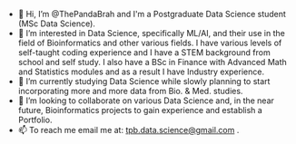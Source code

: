 - 👋 Hi, I’m @ThePandaBrah and I'm a Postgraduate Data Science student (MSc Data Science).
- 👀 I’m interested in Data Science, specifically ML/AI, and their use in the field of Bioinformatics and other various fields. I have various levels of self-taught coding experience and I have a STEM background from school and self study. I also have a BSc in Finance with Advanced Math and Statistics modules and as a result I have Industry experience.
- 🌱 I’m currently studying Data Science while slowly planning to start incorporating more and more data from Bio. & Med. studies.
- 💞️ I’m looking to collaborate on various Data Science and, in the near future, Bioinformatics projects to gain experience and establish a Portfolio.
- 📫 To reach me email me at: tpb.data.science@gmail.com .

<!---
ThePandaBrah/ThePandaBrah is a ✨ special ✨ repository because its `README.md` (this file) appears on your GitHub profile.
You can click the Preview link to take a look at your changes.
--->
